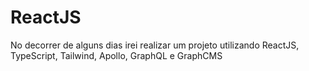 # ReactJS
No decorrer de alguns dias irei realizar um projeto utilizando ReactJS, TypeScript, Tailwind, Apollo, GraphQL e GraphCMS
